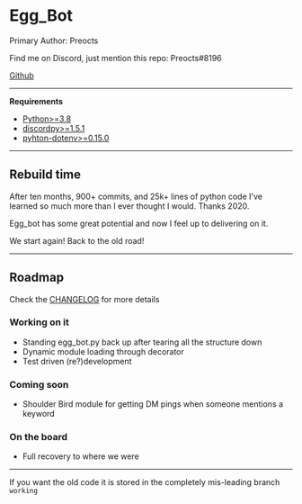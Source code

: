 # Egg_Bot

Primary Author: Preocts 

Find me on Discord, just mention this repo: Preocts#8196

[Github](https://github.com/Preocts/Egg_Bot)

---

**Requirements**
- [Python>=3.8](https://www.python.org/)
- [discordpy>=1.5.1](https://github.com/Rapptz/discord.py)
- [pyhton-dotenv>=0.15.0](https://github.com/theskumar/python-dotenv)

---

## Rebuild time

After ten months, 900+ commits, and 25k+ lines of python code I've learned so much more than I ever thought I would. Thanks 2020. 

Egg_bot has some great potential and now I feel up to delivering on it.

We start again! Back to the old road! 

---

## Roadmap

Check the [CHANGELOG](CHANGELOG.md) for more details

### Working on it

- Standing egg_bot.py back up after tearing all the structure down
- Dynamic module loading through decorator
- Test driven (re?)development

### Coming soon

- Shoulder Bird module for getting DM pings when someone mentions a keyword

### On the board

- Full recovery to where we were

---

If you want the old code it is stored in the completely mis-leading branch `working`